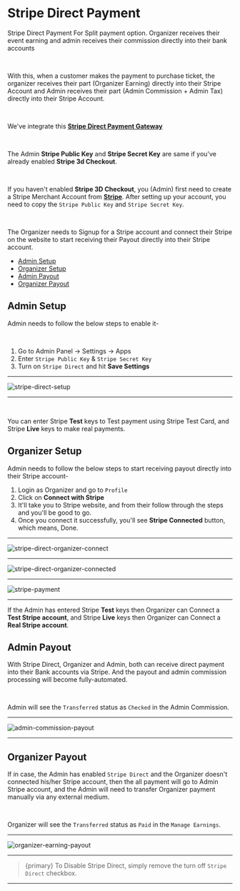 # Stripe Direct Payment

Stripe Direct Payment For Split payment option. Organizer receives their event earning and admin receives their commission directly into their bank accounts

<br>

With this, when a customer makes the payment to purchase ticket, the organizer receives their part (Organizer Earning) directly into their Stripe Account and Admin receives their part (Admin Commission + Admin Tax) directly into their Stripe Account.

<br>

We've integrate this **[Stripe Direct Payment Gateway](https://stripe.com/docs/connect/enable-payment-acceptance-guide?platform=web)**

<br>

The Admin **Stripe Public Key** and **Stripe Secret Key** are same if you've already enabled **Stripe 3d Checkout**.

<br>

If you haven't enabled **Stripe 3D Checkout**, you (Admin) first need to create a Stripe Merchant Account from **[Stripe](https://stripe.com)**. After setting up your account, you need to copy the `Stripe Public Key` and `Stripe Secret Key`.

<br>

The Organizer needs to Signup for a Stripe account and connect their Stripe on the website to start receiving their Payout directly into their Stripe account.


- [Admin Setup](#admin-setup)
- [Organizer Setup](#organizer-setup)
- [Admin Payout](#admin-payout)
- [Organizer Payout](#organizer-payout)


<a name="admin-setup"></a>
## Admin Setup

Admin needs to follow the below steps to enable it-

<br>

1. Go to Admin Panel -> Settings -> Apps
2. Enter `Stripe Public Key` & `Stripe Secret Key` 
3. Turn on `Stripe Direct` and hit **Save Settings**

---

![stripe-direct-setup](https://eventmie-pro-docs.classiebit.com//images/fullyloaded/stripe-direct-setup.png "stripe-direct-setup")

---

<br>

You can enter Stripe **Test** keys to Test payment using Stripe Test Card, and Stripe **Live** keys to make real payments.

<a name="organizer-setup"></a>
## Organizer Setup

Admin needs to follow the below steps to start receiving payout directly into their Stripe account-

1. Login as Organizer and go to `Profile`
2. Click on **Connect with Stripe**
3. It'll take you to Stripe website, and from their follow through the steps and you'll be good to go.
4. Once you connect it successfully, you'll see **Stripe Connected** button, which means, Done.

---

![stripe-direct-organizer-connect](https://eventmie-pro-docs.classiebit.com//images/fullyloaded/stripe-direct-organizer-connect.png "stripe-direct-organizer-connect")

---

![stripe-direct-organizer-connected](https://eventmie-pro-docs.classiebit.com//images/fullyloaded/stripe-direct-organizer-connected.png "stripe-direct-organizer-connected")

---

![stripe-payment](https://eventmie-pro-docs.classiebit.com//images/fullyloaded/stripe-payment.png "stripe-payment")

---

If the Admin has entered Stripe **Test** keys then Organizer can Connect a **Test Stripe account**, and Stripe **Live** keys then Organizer can Connect a **Real Stripe account**.


<a name="admin-payout"></a>
## Admin Payout

With Stripe Direct, Organizer and Admin, both can receive direct payment into their Bank accounts via Stripe. And the payout and admin commission processing will become fully-automated.

<br>

Admin will see the `Transferred` status as `Checked` in the Admin Commission.


---

![admin-commission-payout](https://eventmie-pro-docs.classiebit.com//images/fullyloaded/admin-commission-payout.png "admin-commission-payout")

---



<a name="organizer-payout"></a>
## Organizer Payout

If in case, the Admin has enabled `Stripe Direct` and the Organizer doesn't connected his/her Stripe account, then the all payment will go to Admin Stripe account, and the Admin will need 
to transfer Organizer payment manually via any external medium.

<br>

Organizer will see the `Transferred` status as `Paid` in the `Manage Earnings`.

---

![organizer-earning-payout](https://eventmie-pro-docs.classiebit.com//images/fullyloaded/organizer-earning-payout.png "organizer-earning-payout")

---

>{primary} To Disable Stripe Direct, simply remove the turn off `Stripe Direct` checkbox.

---